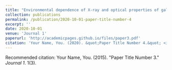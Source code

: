```yaml
---
title: "Environmental dependence of X-ray and optical properties of galaxy clusters in $\Lambda$CDM"
collection: publications
permalink: /publication/2020-10-01-paper-title-number-4
excerpt: ''
date: 2020-10-01
venue: 'Journal 1'
paperurl: 'http://academicpages.github.io/files/paper3.pdf'
citation: 'Your Name, You. (2020). &quot;Paper Title Number 4.&quot; <i>Journal 1</i>. 1(3).'
---
```


Recommended citation: Your Name, You. (2015). "Paper Title Number 3." <i>Journal 1</i>. 1(3).
